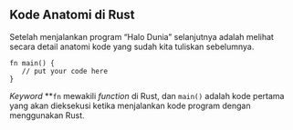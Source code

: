 ## Kode Anatomi di Rust

Setelah menjalankan program “Halo Dunia” selanjutnya adalah melihat secara detail anatomi kode yang sudah kita tuliskan sebelumnya.


```
fn main() {
   // put your code here
}
```


_Keyword_ **<code>fn</code></strong> mewakili <em>function</em> di Rust, dan <code>main()</code> adalah kode pertama yang akan dieksekusi ketika menjalankan kode program dengan menggunakan Rust.
